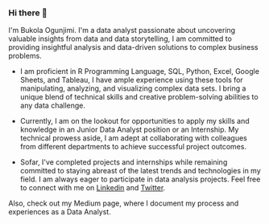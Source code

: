 ### Hi there 👋 

I'm Bukola Ogunjimi. I'm a data analyst passionate about uncovering valuable insights from data and data storytelling,
I am committed to providing insightful analysis and data-driven solutions to complex business problems. 


* I am proficient in R Programming Language, SQL, Python, Excel, Google Sheets, and Tableau, I have ample experience using these tools for 
manipulating, analyzing, and visualizing complex data sets.
I bring a unique blend of technical skills and creative problem-solving abilities to any data challenge.

* Currently, I am on the lookout for opportunities to apply my skills and knowledge in an Junior Data Analyst position or an Internship. My technical prowess aside, I am adept at collaborating with colleagues from different departments to achieve successful project outcomes.

* Sofar, I've completed  projects and internships while remaining committed to staying abreast of the latest trends and technologies in my field. I am always eager to participate in data analysis projects. Feel free to connect with me on [Linkedin](www.linkedin.com/in/ogunjimi-bukola) and [Twitter](https://twitter.com/Oluwabukola0).

Also, check out my Medium page, where I document my process and experiences as a Data Analyst.


<!--
**BukolaOdunayo/BukolaOdunayo** is a ✨ _special_ ✨ repository because its `README.md` (this file) appears on your GitHub profile.

Here are some ideas to get you started:

- 🔭 I’m currently working on ...
- 🌱 I’m currently learning ...
- 👯 I’m looking to collaborate on ...
- 🤔 I’m looking for help with ...
- 💬 Ask me about ...
- 📫 How to reach me: ...
- 😄 Pronouns: ...
- ⚡ Fun fact: ...
-->
